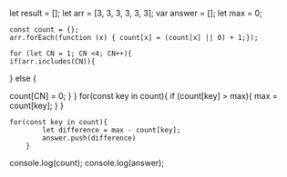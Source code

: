 let result = [];
let arr = 	[3, 3, 3, 3, 3, 3];
var answer = [];
    let max = 0;
    
    const count = {};
    arr.forEach(function (x) { count[x] = (count[x] || 0) + 1;});
    
    for (let CN = 1; CN <4; CN++){
    if(arr.includes(CN)){
}
    else {
      
count[CN] = 0; 
}
}
    for(const key in count){
        if (count[key] > max){
            max = count[key];
        }
    }
    
 
    for(const key in count){
            let difference = max - count[key];
            answer.push(difference)
        }



console.log(count);
console.log(answer);
